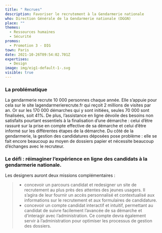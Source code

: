 ```yaml
---
title: " Recrues"
description: Favoriser le recrutement à la Gendarmerie nationale
who: Direction Générale de la Gendarmerie nationale (DGGN)
place: ""
themes:
  - Ressources humaines
  - Sécurité
promos:
  - Promotion 3 - DIG
town: Paris
date: 2021-10-26T09:54:02.701Z
expertises:
  - Design
image: img/eig1-default-1-.svg
visible: true
---
```

### La problématique

La gendarmerie recrute 10 000 personnes chaque année. Elle s’appuie pour cela sur le site lagendarmerierecrute.fr qui reçoit 2 millions de visites par an. Or sur les 170 000 démarches qui y sont initiées, seules 70 000 sont finalisées, soit 41%. De plus, l’assistance en ligne dévoile des besoins non satisfaits pourtant essentiels à la finalisation d’une démarche : celui d’être rassuré sur la prise en compte effective de sa démarche et celui d’être informé sur les différentes étapes de la démarche. Du côté de la gendarmerie, la gestion des candidatures déposées pose problème : elle se fait encore beaucoup au moyen de dossiers papier et nécessite beaucoup d’échanges avec le recruteur.

### Le défi : réimaginer l’expérience en ligne des candidats à la gendarmerie nationale.

Les designers auront deux missions complémentaires :

> * concevoir un parcours candidat et redesigner un site de recrutement au plus près des attentes des jeunes usagers. Il s’agira de leur fournir un accès personnalisé et contextualisé aux informations sur le recrutement et aux formulaires de candidature.
> * concevoir un compte candidat interactif et intuitif, permettant au candidat de suivre facilement l’avancée de sa démarche et d’interagir avec l’administration. Ce compte devra également servir à l’administration pour optimiser les processus de gestion des dossiers.